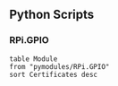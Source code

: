 




## Python Scripts

### RPi.GPIO


```dataview
table Module
from "pymodules/RPi.GPIO"
sort Certificates desc
```